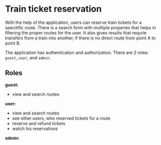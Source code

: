 # Train ticket reservation
With the help of the application, users can reserve train tickets for a specitific route. There is a search form with multiple properies that helps in filtering the proper routes for the user. It also gives results that requrie transfers from a train into another, if there is no direct route from point A to point B.

The application has authentication and authorization. There are 2 roles: `guest`, `user`, and `admin`.

## Roles

**guest:**  
  - view and search routes

**user:** 
  - view and search routes
  - see other users, who reserved tickets for a route
  - reserve and refund tickets 
  - watch his reservations
               
**admin:**
     
